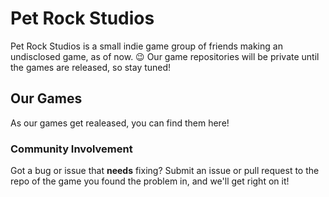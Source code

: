 # Pet Rock Studios

Pet Rock Studios is a small indie game group of friends making an undisclosed game, as of now. :wink:
Our game repositories will be private until the games are released, so stay tuned!

## Our Games
As our games get realeased, you can find them here!

### Community Involvement
Got a bug or issue that **needs** fixing?
Submit an issue or pull request to the repo of the game you found the problem in, and we'll get right on it!


<!--

🙋‍♀️ A short introduction - what is your organization all about?
🌈 Contribution guidelines - how can the community get involved?
👩‍💻 Useful resources - where can the community find your docs? Is there anything else the community should know?
🍿 Fun facts - what does your team eat for breakfast?
🧙 Remember, you can do mighty things with the power of [Markdown](https://docs.github.com/github/writing-on-github/getting-started-with-writing-and-formatting-on-github/basic-writing-and-formatting-syntax)

-->
